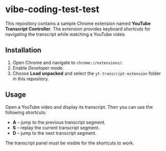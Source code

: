 # vibe-coding-test-test

This repository contains a sample Chrome extension named **YouTube Transcript Controller**. The extension provides keyboard shortcuts for navigating the transcript while watching a YouTube video.

## Installation
1. Open Chrome and navigate to `chrome://extensions/`.
2. Enable *Developer mode*.
3. Choose **Load unpacked** and select the `yt-transcript-extension` folder in this repository.

## Usage
Open a YouTube video and display its transcript. Then you can use the following shortcuts:

- **A** – jump to the previous transcript segment.
- **S** – replay the current transcript segment.
- **D** – jump to the next transcript segment.

The transcript panel must be visible for the shortcuts to work.
